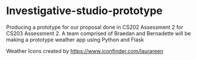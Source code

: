 # Investigative-studio-prototype
Producing a prototype for our proposal done in CS202 Assessment 2 for CS203 Assessment 2.
A team comprised of Braedan and Bernadette will be making a prototype weather app using Python and Flask 

Weather Icons created by https://www.iconfinder.com/laurareen
